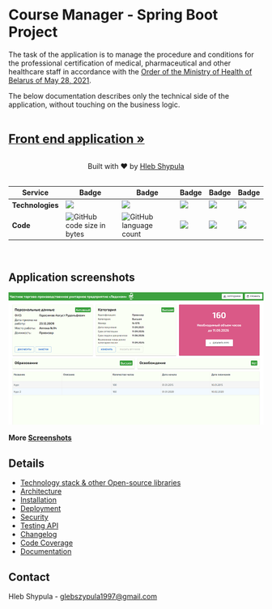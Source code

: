 # Course Manager - Spring Boot Project

The task of the application is to manage the procedure and conditions for the professional certification of medical, pharmaceutical and other healthcare staff in accordance with the [Order of the Ministry of Health of Belarus of May 28, 2021](https://drive.google.com/file/d/1vyMJ6nQyD6IABKVfE_XWnjYTZihsr-pD/view?usp=sharing "Order of the Ministry of Health of Belarus of May 28, 2021").

The below documentation describes only the technical side of the application, without touching on the business logic.

</br>

<a href="https://github.com/hlebshypulahub/Course-Manager-Front"><strong><font size="5">Front end application »</font></strong></a>

</br>

<div align="center">
  Built with ❤︎ by <a href="https://www.linkedin.com/in/hlebshypula/">Hleb Shypula</a>
</div>

</br>

|     Service     | Badge | Badge | Badge | Badge | Badge |
|-----------------|-------|-------|-------|-------|-------|
|  **Technologies**     |![](https://img.shields.io/badge/java-11-yellowgreen)|![](https://img.shields.io/badge/spring%20core-5.3.12-green)|![](https://img.shields.io/badge/spring%20boot-2.5.6-red)|![](https://img.shields.io/badge/JUnit-4%20%2B%205-green)|![](https://img.shields.io/badge/mockito-4-green)
|  **Code**    |![GitHub code size in bytes](https://img.shields.io/github/languages/code-size/hlebshypulahub/Course-Manager-Back)|![GitHub language count](https://img.shields.io/github/languages/count/hlebshypulahub/Course-Manager-Back)|![](https://img.shields.io/badge/classes-106-green)|![](https://img.shields.io/badge/lines%20of%20code-7720-yellowgreen)|![](https://img.shields.io/badge/tests-114-ff69b4)

</br>

## Application screenshots

[![Employee Profile](documents/images/employee_view.png)](documents/images/employee_view.png)

**More [Screenshots](documents/SCREENSHOTS.md)**

## Details

- [Technology stack & other Open-source libraries](documents/technology_stack.md)   
- [Architecture](documents/architecture.md) 
- [Installation](documents/INSTALLATION.MD)  
- [Deployment](documents/DEPLOYMENT.md)  
- [Security](documents/API.md)  
- [Testing API](documents/TESTING.MD)  
- [Changelog](documents/CHANGELOG.md) 
- [Code Coverage](documents/CODE_COVERAGE.MD) 
- [Documentation](documents/DOCUMENTATION.MD) 

## Contact

Hleb Shypula - glebszypula1997@gmail.com
